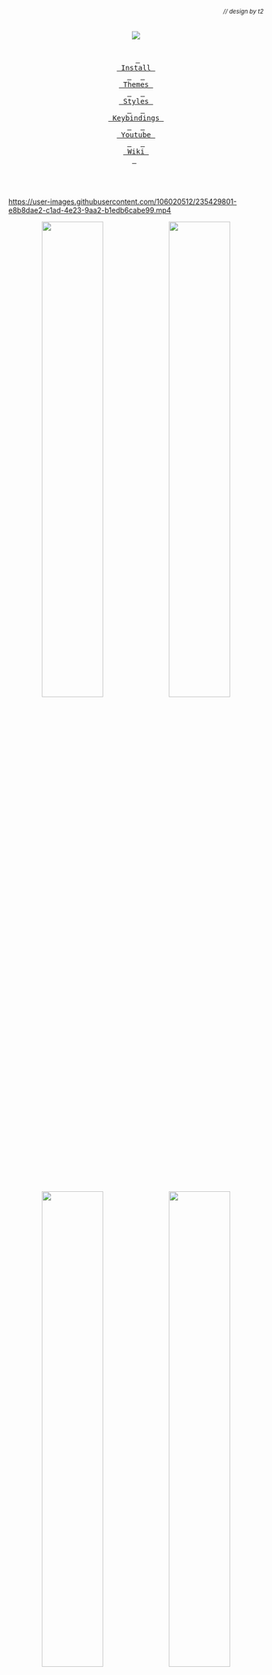 ###### *<div align = right><sub>// design by t2</sub></div>*
<div align = center><img src="https://raw.githubusercontent.com/prasanthrangan/hyprdots/main/Source/assets/hyprdots_banner.png"><br><br>

&ensp;[<kbd> <br> Install <br> </kbd>](#Installation)&ensp;
&ensp;[<kbd> <br> Themes <br> </kbd>](#Themes)&ensp;
&ensp;[<kbd> <br> Styles <br> </kbd>](#Styles)&ensp;
&ensp;[<kbd> <br> Keybindings <br> </kbd>](#Keybindings)&ensp;
&ensp;[<kbd> <br> Youtube <br> </kbd>](#Youtube)&ensp;
&ensp;[<kbd> <br> Wiki <br> </kbd>](https://github.com/prasanthrangan/hyprdots/wiki)&ensp;
<br><br><br><br></div>


<https://user-images.githubusercontent.com/106020512/235429801-e8b8dae2-c1ad-4e23-9aa2-b1edb6cabe99.mp4>

<p align="center">
    <img align="center" width="49%" src="https://raw.githubusercontent.com/prasanthrangan/hyprdots/main/Source/assets/showcase_1.png" /> <img align="center" width="49%" src="https://raw.githubusercontent.com/prasanthrangan/hyprdots/main/Source/assets/showcase_2.png" />
    <img align="center" width="49%" src="https://raw.githubusercontent.com/prasanthrangan/hyprdots/main/Source/assets/showcase_3.png" /> <img align="center" width="49%" src="https://raw.githubusercontent.com/prasanthrangan/hyprdots/main/Source/assets/showcase_4.png" />
</p>

https://github.com/prasanthrangan/hyprdots/assets/106020512/c995699a-299c-4a8e-99d4-71aa3d68eb93


<div align = right> <br><br>

[<kbd> <br> 🡅 <br> </kbd>](#-design-by-t2)
</div>

## Installation

The installation script is a port made for Fedora x86_64 (typical linux desktop) and aarch64 (Macbook M2 Air), but **may** work on distros with **systemd** and **dnf**.
For Arch, please refer the original **prasanthrangan**'s version [here](https://github.com/prasanthrangan/hyprdots).
For Debian, please refer **Senshi111**'s version [here](https://github.com/Senshi111/debian-hyprland-hyprdots).
Checkout **Ksk**'s [video](https://www.youtube.com/watch?v=mb8h1-LB9K0) for full installation walkthrough.

> [!IMPORTANT]
> **Not tested on Fedora.**
> Install script will auto-detect nvidia card and install nvidia-dkms drivers for your kernel.
> So please ensure that your Nvidia card supports [dkms](https://wiki.archlinux.org/title/NVIDIA) drivers and hyprland.

> [!CAUTION]
> The script modifies your grub config to enable Nvidia drm and theme.
> This script is also designed to be done after a minimal arch installation, using it on previously installed desktop should work but will change whatever you currently have (gtk/qt theming, shell, sddm, grub, etc) and is at your own risk.

After a minimal Fedora install (with grub and systemd), clone and execute -

```shell
sudo dnf install -y git
git clone --depth 1 https://github.com/topazrn/hyprdots-fedora ~/Hyprdots
cd ~/Hyprdots/Scripts
./install.sh
```

> [!TIP]
> You can also create your own list (for ex. `custom_apps.lst`) with all your favorite apps and pass the file as a parameter to install it -
>```shell
>./install.sh custom_apps.lst
>```

Please reboot after the install script completes and takes you to sddm login screen (or black screen) for the first time.
For more details, please refer [installation wiki](https://github.com/prasanthrangan/hyprdots/wiki/Installation)

### Updating
To update Hyprdots you will need to pull the latest changes from github and restore the configs by doing -

```shell
cd ~/Hyprdots/Scripts
git pull
./install.sh -r
```

> [!IMPORTANT]
> This backs up and overwrites all configs as setup by `restore_cfg.lst` in ~/Hyprdots/Scripts.
> So please note that any configurations you made may be overwritten if listed to be done so, but can be recovered in ~/.config/cfg_backups.


<div align = right> <br><br>

[<kbd> <br> 🡅 <br> </kbd>](#-design-by-t2)
</div>

## Themes

To create your own custom theme, please refer [theming wiki](https://github.com/prasanthrangan/hyprdots/wiki/Theming)

> [!TIP]
> You can install/browse/create/maintain/share additional themes (ex. [Synth-Wave](https://github.com/prasanthrangan/hyprdots-mod)) using themepatcher.
> For more details please refer [themepatcher wiki](https://github.com/prasanthrangan/hyprdots/wiki/Theming#theme-patcher).

<br><div align="center"><table><tr><td><img width="60" src="https://raw.githubusercontent.com/prasanthrangan/hyprdots/main/Source/assets/hyprdots_logo.png"></td><td>

[![Catppuccin-Mocha](https://placehold.co/130x30/b4befe/11111b?text=Catppuccin-Mocha&font=Oswald)](#-Catppuccin-Mocha)
[![Catppuccin-Latte](https://placehold.co/130x30/dd7878/eff1f5?text=Catppuccin-Latte&font=Oswald)](#-Catppuccin-Latte)
[![Decay-Green](https://placehold.co/130x30/90ceaa/151720?text=Decay-Green&font=Oswald)](#-Decay-Green)
[![Rosé-Pine](https://placehold.co/130x30/c4a7e7/191724?text=Rosé-Pine&font=Oswald)](#-Rosé-Pine)
[![Tokyo-Night](https://placehold.co/130x30/7aa2f7/24283b?text=Tokyo-Night&font=Oswald)](#-Tokyo-Night)<br>
[![Material-Sakura](https://placehold.co/130x30/f2e9e1/b4637a?text=Material-Sakura&font=Oswald)](#-Material-Sakura)
[![Graphite-Mono](https://placehold.co/130x30/a6a6a6/262626?text=Graphite-Mono&font=Oswald)](#-Graphite-Mono)
[![Cyberpunk-Edge](https://placehold.co/130x30/fada16/000000?text=Cyberpunk-Edge&font=Oswald)](#-Cyberpunk-Edge)
[![Frosted-Glass](https://placehold.co/130x30/7ed6ff/1e4c84?text=Frosted-Glass&font=Oswald)](#-Frosted-Glass-by-T-crypt)
[![Gruvbox-Retro](https://placehold.co/130x30/475437/B5CC97?text=Gruvbox-Retro&font=Oswald)](#-Gruvbox-Retro-by-T-crypt)
</td></tr></table></div><br><table><td><br>

> #### ***<div align = right>// Catppuccin-Mocha</div>***

![Catppuccin-Mocha#1](https://raw.githubusercontent.com/prasanthrangan/hyprdots/main/Source/assets/theme_mocha_1.png)
![Catppuccin-Mocha#2](https://raw.githubusercontent.com/prasanthrangan/hyprdots/main/Source/assets/theme_mocha_2.png)<br><br>

> #### ***<div align = right>// Catppuccin-Latte</div>***

![Catppuccin-Latte#1](https://raw.githubusercontent.com/prasanthrangan/hyprdots/main/Source/assets/theme_latte_1.png)
![Catppuccin-Latte#2](https://raw.githubusercontent.com/prasanthrangan/hyprdots/main/Source/assets/theme_latte_2.png)<br><br>

> #### ***<div align = right>// Decay-Green</div>***
![Decay-Green#1](https://raw.githubusercontent.com/prasanthrangan/hyprdots/main/Source/assets/theme_decay_1.png)
![Decay-Green#2](https://raw.githubusercontent.com/prasanthrangan/hyprdots/main/Source/assets/theme_decay_2.png)<br><br>

> #### ***<div align = right>// Rosé-Pine</div>***
![Rosé-Pine#1](https://raw.githubusercontent.com/prasanthrangan/hyprdots/main/Source/assets/theme_rosine_1.png)
![Rosé-Pine#2](https://raw.githubusercontent.com/prasanthrangan/hyprdots/main/Source/assets/theme_rosine_2.png)<br><br>

> #### ***<div align = right>// Tokyo-Night</div>***
![Tokyo-Night#1](https://raw.githubusercontent.com/prasanthrangan/hyprdots/main/Source/assets/theme_tokyo_1.png)
![Tokyo-Night#2](https://raw.githubusercontent.com/prasanthrangan/hyprdots/main/Source/assets/theme_tokyo_2.png)<br><br>

> #### ***<div align = right>// Material-Sakura</div>***
![Material-Sakura#1](https://raw.githubusercontent.com/prasanthrangan/hyprdots/main/Source/assets/theme_maura_1.png)
![Material-Sakura#2](https://raw.githubusercontent.com/prasanthrangan/hyprdots/main/Source/assets/theme_maura_2.png)<br><br>

> #### ***<div align = right>// Graphite-Mono</div>***
![Graphite-Mono#1](https://raw.githubusercontent.com/prasanthrangan/hyprdots/main/Source/assets/theme_graph_1.png)
![Graphite-Mono#2](https://raw.githubusercontent.com/prasanthrangan/hyprdots/main/Source/assets/theme_graph_2.png)<br><br>

> #### ***<div align = right>// Cyberpunk-Edge</div>***
![Cyberpunk-Edge#1](https://raw.githubusercontent.com/prasanthrangan/hyprdots/main/Source/assets/theme_cedge_1.png)
![Cyberpunk-Edge#2](https://raw.githubusercontent.com/prasanthrangan/hyprdots/main/Source/assets/theme_cedge_2.png)<br><br>

> #### ***<div align = right>// Frosted-Glass by T-crypt</div>***
![Frosted-Glass#1](https://raw.githubusercontent.com/prasanthrangan/hyprdots/main/Source/assets/theme_frosted_1.png)
![Frosted-Glass#2](https://raw.githubusercontent.com/prasanthrangan/hyprdots/main/Source/assets/theme_frosted_2.png)<br><br>

> #### ***<div align = right>// Gruvbox-Retro by T-crypt</div>***
![Gruvbox-Retro#1](https://raw.githubusercontent.com/prasanthrangan/hyprdots/main/Source/assets/theme_gruvbox_1.png)
![Gruvbox-Retro#2](https://raw.githubusercontent.com/prasanthrangan/hyprdots/main/Source/assets/theme_gruvbox_2.png)

</td></table>


<div align = right> <br><br>

[<kbd> <br> 🡅 <br> </kbd>](#-design-by-t2)
</div>

## Styles

| Theme Select |
| :-: |
| ![Theme Select](https://raw.githubusercontent.com/prasanthrangan/hyprdots/main/Source/assets/theme_select.png) |

| Wallpaper Select |
| :-: |
| ![Wallpaper Select](https://raw.githubusercontent.com/prasanthrangan/hyprdots/main/Source/assets/walls_select.png) |

| Launcher Style Select |
| :-: |
| ![Launcher Style Select](https://raw.githubusercontent.com/prasanthrangan/hyprdots/main/Source/assets/rofi_style_sel.png) |

| Launcher Styles |
| :-: |
| ![rofi style#1](https://raw.githubusercontent.com/prasanthrangan/hyprdots/main/Source/assets/rofi_style_1.png) |
| ![rofi style#2](https://raw.githubusercontent.com/prasanthrangan/hyprdots/main/Source/assets/rofi_style_2.png) |
| ![rofi style#3](https://raw.githubusercontent.com/prasanthrangan/hyprdots/main/Source/assets/rofi_style_3.png) |
| ![rofi style#4](https://raw.githubusercontent.com/prasanthrangan/hyprdots/main/Source/assets/rofi_style_4.png) |
| ![rofi style#5](https://raw.githubusercontent.com/prasanthrangan/hyprdots/main/Source/assets/rofi_style_5.png) |
| ![rofi style#6](https://raw.githubusercontent.com/prasanthrangan/hyprdots/main/Source/assets/rofi_style_6.png) |
| ![rofi style#7](https://raw.githubusercontent.com/prasanthrangan/hyprdots/main/Source/assets/rofi_style_7.png) |
| ![rofi style#8](https://raw.githubusercontent.com/prasanthrangan/hyprdots/main/Source/assets/rofi_style_8.png) |

| Wlogout Menu |
| :-: |
| ![Wlogout Menu#1](https://raw.githubusercontent.com/prasanthrangan/hyprdots/main/Source/assets/wlog_style_1.png) |
| ![Wlogout Menu#2](https://raw.githubusercontent.com/prasanthrangan/hyprdots/main/Source/assets/wlog_style_2.png) |

| Game Launchers |
| :-: |
| ![Game Launchers#1](https://raw.githubusercontent.com/prasanthrangan/hyprdots/main/Source/assets/game_launch_1.png) |
| ![Game Launchers#2](https://raw.githubusercontent.com/prasanthrangan/hyprdots/main/Source/assets/game_launch_2.png) |
| ![Game Launchers#3](https://raw.githubusercontent.com/prasanthrangan/hyprdots/main/Source/assets/game_launch_3.png) |
| ![Game Launchers#4](https://raw.githubusercontent.com/prasanthrangan/hyprdots/main/Source/assets/game_launch_4.png) |
| ![Game Launchers#5](https://raw.githubusercontent.com/prasanthrangan/hyprdots/main/Source/assets/game_launch_5.png) |


<div align = right> <br><br>

[<kbd> <br> 🡅 <br> </kbd>](#-design-by-t2)
</div>

## Keybindings

| Keys | Action |
| :--  | :-- |
| <kbd>Super</kbd> + <kbd>Q</kbd> | quit active/focused window
| <kbd>Alt</kbd> + <kbd>F4</kbd> | quit active/focused window
| <kbd>Super</kbd> + <kbd>Del</kbd> | quit hyprland session
| <kbd>Super</kbd> + <kbd>W</kbd> | toggle window on focus to float
| <kbd>Alt</kbd> + <kbd>Enter</kbd> | toggle window on focus to fullscreen
| <kbd>Super</kbd> + <kbd>Shift</kbd> + <kbd>F</kbd> | toggle float-n-pin on focused window
| <kbd>Super</kbd> + <kbd>J</kbd> | toggle layout
| <kbd>Super</kbd> + <kbd>G</kbd> | toggle window group
| <kbd>Super</kbd> + <kbd>T</kbd> | launch kitty terminal
| <kbd>Super</kbd> + <kbd>E</kbd> | launch dolphin file explorer
| <kbd>Super</kbd> + <kbd>C</kbd> | launch vscode
| <kbd>Super</kbd> + <kbd>F</kbd> | launch firefox
| <kbd>Super</kbd> + <kbd>A</kbd> | launch desktop applications (rofi)
| <kbd>Super</kbd> + <kbd>Tab</kbd> | switch open applications (rofi)
| <kbd>Super</kbd> + <kbd>R</kbd> | browse system files (rofi)
| <kbd>F10</kbd> | mute audio output (toggle)
| <kbd>F11</kbd> | decrease volume (hold)
| <kbd>F12</kbd> | increase volume (hold)
| <kbd>Super</kbd> + <kbd>V</kbd> | clipboard history paste
| <kbd>Super</kbd> + <kbd>L</kbd> | lock screen
| <kbd>Super</kbd> + <kbd>Backspace</kbd> | logout menu
| <kbd>Super</kbd> + <kbd>K</kbd> | switch keyboard layout
| <kbd>Super</kbd> + <kbd>P</kbd> | drag to select area or click on a window to print
| <kbd>Super</kbd> + <kbd>Alt</kbd> + <kbd>P</kbd> | print current screen
| <kbd>Super</kbd> + <kbd>Ctrl</kbd> + <kbd>P</kbd> | print current screen (frozen)
| <kbd>Super</kbd> + <kbd>RightClick</kbd> | resize the window
| <kbd>Super</kbd> + <kbd>LeftClick</kbd> | change the window position
| <kbd>Super</kbd> + <kbd>MouseScroll</kbd> | cycle through workspaces
| <kbd>Super</kbd> + <kbd>Shift</kbd> + <kbd>←</kbd><kbd>→</kbd><kbd>↑</kbd><kbd>↓</kbd>| resize windows (hold)
| <kbd>Super</kbd> + <kbd>Shift</kbd> + <kbd>Ctrl</kbd> + <kbd>←</kbd><kbd>→</kbd><kbd>↑</kbd><kbd>↓</kbd>| move active window within the current workspace
| <kbd>Super</kbd> + <kbd>[0-9]</kbd> | switch to workspace [0-9]
| <kbd>Super</kbd> + <kbd>Shift</kbd> + <kbd>[0-9]</kbd> | move active window to workspace [0-9]
| <kbd>Super</kbd> + <kbd>Alt</kbd> + <kbd>[0-9]</kbd> | move active window to workspace [0-9] (silently)
| <kbd>Super</kbd> + <kbd>Alt</kbd> + <kbd>S</kbd> | move window to special workspace
| <kbd>Super</kbd> + <kbd>S</kbd> | toogle to special workspace
| <kbd>Super</kbd> + <kbd>Alt</kbd> + <kbd>G</kbd> | disable hypr effects for gamemode
| <kbd>Super</kbd> + <kbd>Alt</kbd> + <kbd>→</kbd> | next wallpaper
| <kbd>Super</kbd> + <kbd>Alt</kbd> + <kbd>←</kbd> | previous wallpaper
| <kbd>Super</kbd> + <kbd>Alt</kbd> + <kbd>↑</kbd> | next waybar mode
| <kbd>Super</kbd> + <kbd>Alt</kbd> + <kbd>↓</kbd> | previous waybar mode
| <kbd>Super</kbd> + <kbd>Shift</kbd> + <kbd>D</kbd> | toggle (theme <//> wall) based colors
| <kbd>Super</kbd> + <kbd>Shift</kbd> + <kbd>T</kbd> | theme select menu
| <kbd>Super</kbd> + <kbd>Shift</kbd> + <kbd>W</kbd> | wallpaper select menu
| <kbd>Super</kbd> + <kbd>Shift</kbd> + <kbd>A</kbd> | rofi style select menu


<div align = right> <br><br>

[<kbd> <br> 🡅 <br> </kbd>](#-design-by-t2)
</div>

## Youtube

<table><tr><td><code>p</code><br><code>l</code><br><code>a</code><br><code>y</code><br><code>l</code><br><code>i</code><br><code>s</code><br><code>t</code></td><td>

[![YouTube playlist thumbnail](https://raw.githubusercontent.com/prasanthrangan/hyprdots/main/Source/assets/yt_playlist.png)](https://www.youtube.com/watch?v=_nyStxAI75s&list=PLt8rU_ebLsc5yEHUVsAQTqokIBMtx3RFY)

</td></tr></table>

